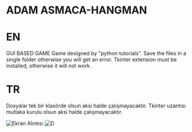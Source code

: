 # ADAM ASMACA-HANGMAN

# EN
GUI BASED GAME
Game designed by "python tutorials".
Save the files in a single folder otherwise you will get an error.
Tkinter extension must be installed, otherwise it will not work.

# TR
Dosyalar tek bir klasörde olsun aksi halde çalışmayacaktır.
Tkinter uzantısı mutlaka kurulu olsun aksi halde çalışmayacaktır.


![Ekran Alıntısı](https://user-images.githubusercontent.com/102032847/209410192-379753b3-30a7-4680-9737-c7545f45195a.PNG)
![D](https://user-images.githubusercontent.com/102032847/209410202-55982e9f-d153-40f6-a98a-ff70c03c6ba9.PNG)

